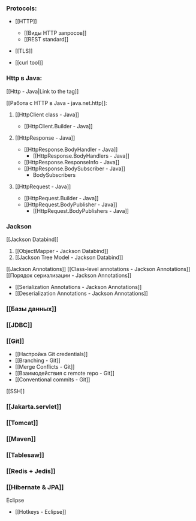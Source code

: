

### Protocols:

- [[HTTP]]
	- [[Виды HTTP запросов]]
	- [[REST standard]]
- [[TLS]]

- [[curl tool]]



### Http в Java:
[[Http - Java|Link to the tag]]

[[Работа с HTTP в Java - java.net.http]]:

1. [[HttpClient class - Java]]
	-  [[HttpClient.Builder - Java]]
	
2. [[HttpResponse - Java]]
	- [[HttpResponse.BodyHandler - Java]]
		- [[HttpResponse.BodyHandlers - Java]]
	- [[HttpResponse.ResponseInfo - Java]]
	- [[HttpResponse.BodySubscriber - Java]]
		- BodySubscribers 
		
3. [[HttpRequest - Java]]
	- [[HttpRequest.Builder - Java]]
	- [[HttpRequest.BodyPublisher - Java]]
		- [[HttpRequest.BodyPublishers - Java]]


### Jackson

[[Jackson Databind]]

1. [[ObjectMapper - Jackson Databind]]
2. [[Jackson Tree Model - Jackson Databind]]

[[Jackson Annotations]]
[[Class-level annotations - Jackson Annotations]]
[[Порядок сериализации - Jackson Annotations]]
- [[Serialization Annotations - Jackson Annotations]]
- [[Deserialization Annotations - Jackson Annotations]]


### [[Базы данных]]

 
### [[JDBC]]


### [[Git]]
- [[Настройка Git credentials]]
- [[Branching - Git]]
- [[Merge Conflicts - Git]]
- [[Взаимодействия с remote repo - Git]]
- [[Conventional commits - Git]]

[[SSH]]

### [[Jakarta.servlet]]


### [[Tomcat]]


### [[Maven]]


### [[Tablesaw]]


### [[Redis + Jedis]]


### [[Hibernate & JPA]]

Eclipse
- [[Hotkeys - Eclipse]]

